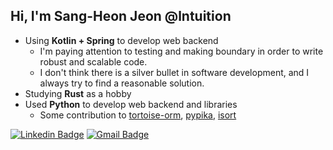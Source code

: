 ## Hi, I'm Sang-Heon Jeon @lntuition 

- Using **Kotlin + Spring** to develop web backend
  - I'm paying attention to testing and making boundary in order to write robust and scalable code.
  - I don't think there is a silver bullet in software development, and I always try to find a reasonable solution.
- Studying **Rust** as a hobby
- Used **Python** to develop web backend and libraries
  - Some contribution to [tortoise-orm](https://github.com/tortoise/tortoise-orm), [pypika](https://github.com/kayak/pypika), [isort](https://github.com/PyCQA/isort)

[![Linkedin Badge](https://img.shields.io/badge/-LinkedIn-blue?style=flat-square&logo=Linkedin&logoColor=white&link=https://www.linkedin.com/in/sang-heon-jeon-994515190)](https://www.linkedin.com/in/sang-heon-jeon-994515190)
[![Gmail Badge](https://img.shields.io/badge/-Gmail-d14836?style=flat-square&logo=Gmail&logoColor=white&link=mailto:ekffu200098@gmail.com)](mailto:ekffu200098@gmail.com)  

